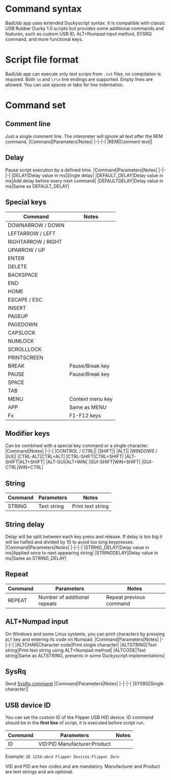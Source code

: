 # Command syntax

BadUsb app uses extended Duckyscript syntax. It is compatible with classic USB Rubber Ducky 1.0 scripts but provides some additional commands and features, such as custom USB ID, ALT+Numpad input method, SYSRQ command, and more functional keys.

# Script file format

BadUsb app can execute only text scrips from `.txt` files, no compilation is required. Both `\n` and `\r\n` line endings are supported. Empty lines are allowed. You can use spaces or tabs for line indentation.

# Command set

## Comment line

Just a single comment line. The interpreter will ignore all text after the REM command.
|Command|Parameters|Notes|
|-|-|-|
|REM|Comment text||

## Delay

Pause script execution by a defined time.
|Command|Parameters|Notes|
|-|-|-|
|DELAY|Delay value in ms|Single delay|
|DEFAULT_DELAY|Delay value in ms|Add delay before every next command|
|DEFAULTDELAY|Delay value in ms|Same as DEFAULT_DELAY|

## Special keys

| Command            | Notes            |
| ------------------ | ---------------- |
| DOWNARROW / DOWN   |                  |
| LEFTARROW / LEFT   |                  |
| RIGHTARROW / RIGHT |                  |
| UPARROW / UP       |                  |
| ENTER              |                  |
| DELETE             |                  |
| BACKSPACE          |                  |
| END                |                  |
| HOME               |                  |
| ESCAPE / ESC       |                  |
| INSERT             |                  |
| PAGEUP             |                  |
| PAGEDOWN           |                  |
| CAPSLOCK           |                  |
| NUMLOCK            |                  |
| SCROLLLOCK         |                  |
| PRINTSCREEN        |                  |
| BREAK              | Pause/Break key  |
| PAUSE              | Pause/Break key  |
| SPACE              |                  |
| TAB                |                  |
| MENU               | Context menu key |
| APP                | Same as MENU     |
| Fx                 | F1-F12 keys      |

## Modifier keys

Can be combined with a special key command or a single character.
|Command|Notes|
|-|-|
|CONTROL / CTRL||
|SHIFT||
|ALT||
|WINDOWS / GUI||
|CTRL-ALT|CTRL+ALT|
|CTRL-SHIFT|CTRL+SHIFT|
|ALT-SHIFT|ALT+SHIFT|
|ALT-GUI|ALT+WIN|
|GUI-SHIFT|WIN+SHIFT|
|GUI-CTRL|WIN+CTRL|

## String

| Command | Parameters  | Notes             |
| ------- | ----------- | ----------------- |
| STRING  | Text string | Print text string |

## String delay

Delay will be split between each key press and release. If delay is too big it will be halfed and divided by 10 to avoid too long keypresses.
|Command|Parameters|Notes|
|-|-|-|
|STRING_DELAY|Delay value in ms|Applied once to next appearing string|
|STRINGDELAY|Delay value in ms|Same as STRING_DELAY|

## Repeat

| Command | Parameters                   | Notes                   |
| ------- | ---------------------------- | ----------------------- |
| REPEAT  | Number of additional repeats | Repeat previous command |

## ALT+Numpad input

On Windows and some Linux systems, you can print characters by pressing `ALT` key and entering its code on Numpad.
|Command|Parameters|Notes|
|-|-|-|
|ALTCHAR|Character code|Print single character|
|ALTSTRING|Text string|Print text string using ALT+Numpad method|
|ALTCODE|Text string|Same as ALTSTRING, presents in some Duckyscript implementations|

## SysRq

Send [SysRq command](https://en.wikipedia.org/wiki/Magic_SysRq_key)
|Command|Parameters|Notes|
|-|-|-|
|SYSRQ|Single character||

## USB device ID

You can set the custom ID of the Flipper USB HID device. ID command should be in the **first line** of script, it is executed before script run.

| Command | Parameters                   | Notes |
| ------- | ---------------------------- | ----- |
| ID      | VID:PID Manufacturer:Product |       |

Example:
`ID 1234:abcd Flipper Devices:Flipper Zero`

VID and PID are hex codes and are mandatory. Manufacturer and Product are text strings and are optional.
